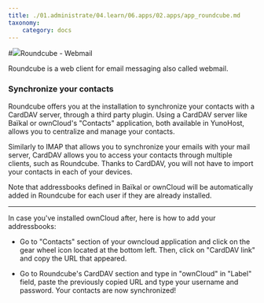 ```yaml
---
title: ./01.administrate/04.learn/06.apps/02.apps/app_roundcube.md
taxonomy:
    category: docs
---
```

#<img src="/images/roundcube.png">Roundcube - Webmail

Roundcube is a web client for email messaging also called webmail.

### Synchronize your contacts

Roundcube offers you at the installation to synchronize your contacts with a CardDAV server, through a third party plugin. Using a CardDAV server like Baïkal or ownCloud's "Contacts" application, both available in YunoHost, allows you to centralize and manage your contacts.

Similarly to IMAP that allows you to synchronize your emails with your mail server, CardDAV allows you to access your contacts through multiple clients, such as Roundcube. Thanks to CardDAV, you will not have to import your contacts in each of your devices.

Note that addressbooks defined in Baïkal or ownCloud will be automatically added in Roundcube for each user if they are already installed.

----

In case you've installed ownCloud after, here is how to add your addressbooks:

* Go to "Contacts" section of your owncloud application and click on the gear wheel icon located at the bottom left. Then, click on "CardDAV link" and copy the URL that appeared.

* Go to Roundcube's CardDAV section and type in "ownCloud" in "Label" field, paste the previously copied URL and type your username and password. Your contacts are now synchronized!
